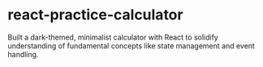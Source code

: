 # react-practice-calculator
Built a dark-themed, minimalist calculator with React to solidify understanding of fundamental concepts like state management and event handling.
